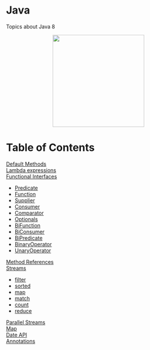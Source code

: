 # Java
Topics about Java 8
<p align="center">
<img height="250" src="https://alejoalvarez.github.io/Images/java8.png">
</p>


# Table of Contents
[Default Methods](https://github.com/alejoalvarez/Java/tree/main/Java8/Default%20Method)</br>
[Lambda expressions](https://github.com/alejoalvarez/Java/tree/main/Java8/Lambda)</br> 
[Functional Interfaces](https://github.com/alejoalvarez/Java/blob/main/Java8/Functional%20Interfaces/Functional%20Interface.md) </br>
*  [Predicate](https://github.com/alejoalvarez/Java/blob/main/Java8/Functional%20Interfaces/Predicate.md)
*  [Function](https://github.com/alejoalvarez/Java/blob/main/Java8/Functional%20Interfaces/Function.md)
*  [Supplier](https://github.com/alejoalvarez/Java/blob/main/Java8/Functional%20Interfaces/Supplier.md)
*  [Consumer](https://github.com/alejoalvarez/Java/blob/main/Java8/Functional%20Interfaces/Consumer.md)
*  [Comparator](https://github.com/alejoalvarez/Java/blob/main/Java8/Functional%20Interfaces/Comparator.md)
*  [Optionals](https://github.com/alejoalvarez/Java/blob/main/Java8/Functional%20Interfaces/Optionals.md)
*  [BiFunction](https://github.com/alejoalvarez/Java/blob/main/Java8/Functional%20Interfaces/BiFunction.md)
*  [BiConsumer](https://github.com/alejoalvarez/Java/blob/main/Java8/Functional%20Interfaces/BiConsumer.md)
*  [BiPredicate](https://github.com/alejoalvarez/Java/blob/main/Java8/Functional%20Interfaces/BiPredicate.md)
*  [BinaryOperator](https://github.com/alejoalvarez/Java/blob/main/Java8/Functional%20Interfaces/BinaryOperator.md)
*  [UnaryOperator](https://github.com/alejoalvarez/Java/blob/main/Java8/Functional%20Interfaces/UnaryOperator.md)

[Method References](https://github.com/alejoalvarez/Java/tree/main/Java8/Method%20Reference)</br>
[Streams](https://github.com/alejoalvarez/Java/blob/main/Java8/Streams/Streams.md)
* [filter](https://github.com/alejoalvarez/Java/blob/main/Java8/Streams/Streams-filter.md)
* [sorted](https://github.com/alejoalvarez/Java/blob/main/Java8/Streams/Streams-sorted.md)
* [map](https://github.com/alejoalvarez/Java/blob/main/Java8/Streams/Streams-map.md)
* [match](https://github.com/alejoalvarez/Java/blob/main/Java8/Streams/Streams-match.md)
* [count](https://github.com/alejoalvarez/Java/blob/main/Java8/Streams/Streams-count.md)
* [reduce](https://github.com/alejoalvarez/Java/blob/main/Java8/Streams/Streams-reduce.md)
  
[Parallel Streams](https://github.com/alejoalvarez/Java/blob/main/Java8/Parallel%20Streams/Parallel%20Streams.md)</br>
[Map](https://github.com/alejoalvarez/Java/tree/main/Java8/Map/Map.md)</br>
[Date API](https://github.com/alejoalvarez/Java/tree/main/Java8/Date%20API/Date%20API.md) </br>
[Annotations](https://github.com/alejoalvarez/Java/tree/main/Java8/Annotations.md)